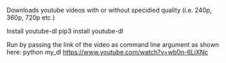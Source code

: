 Downloads youtube videos with or without specidied quality (i.e. 240p, 360p, 720p etc.)

Install youtube-dl
	pip3 install youtube-dl

Run by passing the link of the video as command line argument as shown here:
	python my_dl https://www.youtube.com/watch?v=wb0n-6LiXNc


